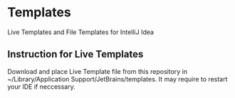 # Templates
Live Templates and File Templates for IntelliJ Idea

## Instruction for Live Templates
Download and place Live Template file from this repository in ~/Library/Application Support/JetBrains/templates. It may require to restart your IDE if neccessary.

